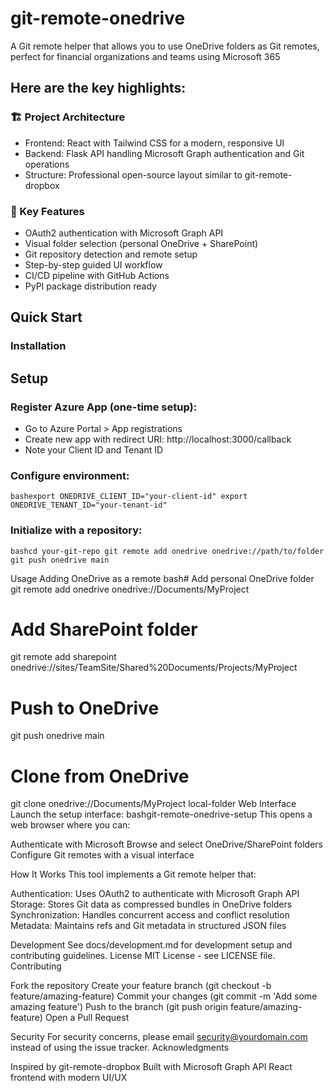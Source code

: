 # git-remote-onedrive
A Git remote helper that allows you to use OneDrive folders as Git remotes, perfect for financial organizations and teams using Microsoft 365

## Here are the key highlights:

### 🏗️ Project Architecture

- Frontend: React with Tailwind CSS for a modern, responsive UI
- Backend: Flask API handling Microsoft Graph authentication and Git operations
- Structure: Professional open-source layout similar to git-remote-dropbox

### 🚀 Key Features

- OAuth2 authentication with Microsoft Graph API
- Visual folder selection (personal OneDrive + SharePoint)
- Git repository detection and remote setup
- Step-by-step guided UI workflow
- CI/CD pipeline with GitHub Actions
- PyPI package distribution ready

## Quick Start

### Installation


## Setup

### Register Azure App (one-time setup):

- Go to Azure Portal > App registrations
- Create new app with redirect URI: http://localhost:3000/callback
- Note your Client ID and Tenant ID


### Configure environment:
`
bashexport ONEDRIVE_CLIENT_ID="your-client-id"
export ONEDRIVE_TENANT_ID="your-tenant-id"
`

### Initialize with a repository:
`
bashcd your-git-repo
git remote add onedrive onedrive://path/to/folder
git push onedrive main
`

Usage
Adding OneDrive as a remote
bash# Add personal OneDrive folder
git remote add onedrive onedrive://Documents/MyProject

# Add SharePoint folder
git remote add sharepoint onedrive://sites/TeamSite/Shared%20Documents/Projects/MyProject

# Push to OneDrive
git push onedrive main

# Clone from OneDrive
git clone onedrive://Documents/MyProject local-folder
Web Interface
Launch the setup interface:
bashgit-remote-onedrive-setup
This opens a web browser where you can:

Authenticate with Microsoft
Browse and select OneDrive/SharePoint folders
Configure Git remotes with a visual interface

How It Works
This tool implements a Git remote helper that:

Authentication: Uses OAuth2 to authenticate with Microsoft Graph API
Storage: Stores Git data as compressed bundles in OneDrive folders
Synchronization: Handles concurrent access and conflict resolution
Metadata: Maintains refs and Git metadata in structured JSON files

Development
See docs/development.md for development setup and contributing guidelines.
License
MIT License - see LICENSE file.
Contributing

Fork the repository
Create your feature branch (git checkout -b feature/amazing-feature)
Commit your changes (git commit -m 'Add some amazing feature')
Push to the branch (git push origin feature/amazing-feature)
Open a Pull Request

Security
For security concerns, please email security@yourdomain.com instead of using the issue tracker.
Acknowledgments

Inspired by git-remote-dropbox
Built with Microsoft Graph API
React frontend with modern UI/UX